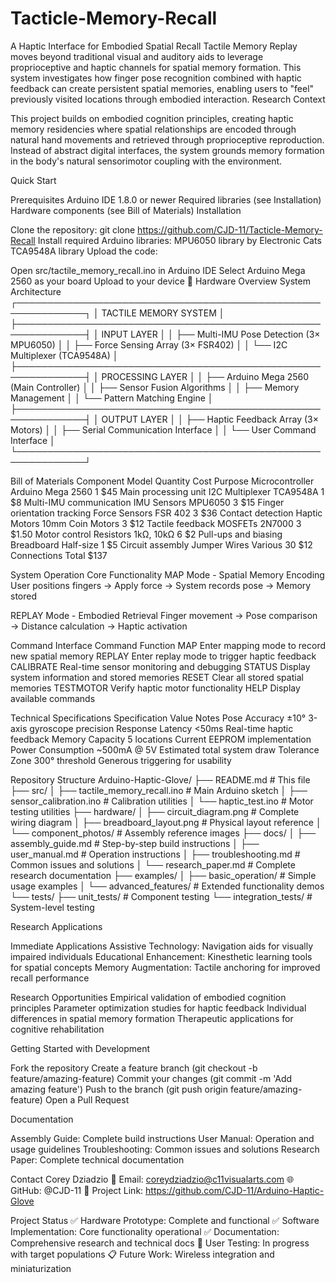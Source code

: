 # Tacticle-Memory-Recall

A Haptic Interface for Embodied Spatial Recall
Tactile Memory Replay moves beyond traditional visual and auditory aids to leverage proprioceptive and haptic channels for spatial memory formation. This system investigates how finger pose recognition combined with haptic feedback can create persistent spatial memories, enabling users to "feel" previously visited locations through embodied interaction.
Research Context

This project builds on embodied cognition principles, creating haptic memory residencies where spatial relationships are encoded through natural hand movements and retrieved through proprioceptive reproduction. Instead of abstract digital interfaces, the system grounds memory formation in the body's natural sensorimotor coupling with the environment.

Quick Start

Prerequisites
Arduino IDE 1.8.0 or newer
Required libraries (see Installation)
Hardware components (see Bill of Materials)
Installation

Clone the repository:
git clone https://github.com/CJD-11/Tacticle-Memory-Recall
Install required Arduino libraries:
MPU6050 library by Electronic Cats
TCA9548A library
Upload the code:


Open src/tactile_memory_recall.ino in Arduino IDE
Select Arduino Mega 2560 as your board
Upload to your device
🔧 Hardware Overview
System Architecture
┌─────────────────────────────────────────────────────────────┐
│                    TACTILE MEMORY SYSTEM                   │
├─────────────────────────────────────────────────────────────┤
│  INPUT LAYER                                                │
│  ├── Multi-IMU Pose Detection (3× MPU6050)                 │
│  ├── Force Sensing Array (3× FSR402)                       │
│  └── I2C Multiplexer (TCA9548A)                           │
├─────────────────────────────────────────────────────────────┤
│  PROCESSING LAYER                                           │
│  ├── Arduino Mega 2560 (Main Controller)                   │
│  ├── Sensor Fusion Algorithms                              │
│  ├── Memory Management                                      │
│  └── Pattern Matching Engine                               │
├─────────────────────────────────────────────────────────────┤
│  OUTPUT LAYER                                               │
│  ├── Haptic Feedback Array (3× Motors)                     │
│  ├── Serial Communication Interface                        │
│  └── User Command Interface                                │
└─────────────────────────────────────────────────────────────┘

Bill of Materials
Component
Model
Quantity
Cost
Purpose
Microcontroller
Arduino Mega 2560
1
$45
Main processing unit
I2C Multiplexer
TCA9548A
1
$8
Multi-IMU communication
IMU Sensors
MPU6050
3
$15
Finger orientation tracking
Force Sensors
FSR 402
3
$36
Contact detection
Haptic Motors
10mm Coin Motors
3
$12
Tactile feedback
MOSFETs
2N7000
3
$1.50
Motor control
Resistors
1kΩ, 10kΩ
6
$2
Pull-ups and biasing
Breadboard
Half-size
1
$5
Circuit assembly
Jumper Wires
Various
30
$12
Connections
Total $137


System Operation
Core Functionality
MAP Mode - Spatial Memory Encoding
User positions fingers → Apply force → System records pose → Memory stored

REPLAY Mode - Embodied Retrieval
Finger movement → Pose comparison → Distance calculation → Haptic activation

Command Interface
Command
Function
MAP
Enter mapping mode to record new spatial memory
REPLAY
Enter replay mode to trigger haptic feedback
CALIBRATE
Real-time sensor monitoring and debugging
STATUS
Display system information and stored memories
RESET
Clear all stored spatial memories
TESTMOTOR
Verify haptic motor functionality
HELP
Display available commands

Technical Specifications
Specification
Value
Notes
Pose Accuracy
±10°
3-axis gyroscope precision
Response Latency
<50ms
Real-time haptic feedback
Memory Capacity
5 locations
Current EEPROM implementation
Power Consumption
~500mA @ 5V
Estimated total system draw
Tolerance Zone
300° threshold
Generous triggering for usability

Repository Structure
Arduino-Haptic-Glove/
├── README.md                    # This file
├── src/
│   ├── tactile_memory_recall.ino    # Main Arduino sketch
│   ├── sensor_calibration.ino       # Calibration utilities
│   └── haptic_test.ino             # Motor testing utilities
├── hardware/
│   ├── circuit_diagram.png         # Complete wiring diagram
│   ├── breadboard_layout.png       # Physical layout reference
│   └── component_photos/           # Assembly reference images
├── docs/
│   ├── assembly_guide.md           # Step-by-step build instructions
│   ├── user_manual.md              # Operation instructions
│   ├── troubleshooting.md          # Common issues and solutions
│   └── research_paper.md           # Complete research documentation
├── examples/
│   ├── basic_operation/            # Simple usage examples
│   └── advanced_features/          # Extended functionality demos
└── tests/
    ├── unit_tests/                 # Component testing
    └── integration_tests/          # System-level testing

Research Applications

Immediate Applications
Assistive Technology: Navigation aids for visually impaired individuals
Educational Enhancement: Kinesthetic learning tools for spatial concepts
Memory Augmentation: Tactile anchoring for improved recall performance

Research Opportunities
Empirical validation of embodied cognition principles
Parameter optimization studies for haptic feedback
Individual differences in spatial memory formation
Therapeutic applications for cognitive rehabilitation

Getting Started with Development

Fork the repository
Create a feature branch (git checkout -b feature/amazing-feature)
Commit your changes (git commit -m 'Add amazing feature')
Push to the branch (git push origin feature/amazing-feature)
Open a Pull Request


Documentation

Assembly Guide: Complete build instructions
User Manual: Operation and usage guidelines
Troubleshooting: Common issues and solutions
Research Paper: Complete technical documentation

Contact
Corey Dziadzio
📧 Email: coreydziadzio@c11visualarts.com
🌐 GitHub: @CJD-11
🔗 Project Link: https://github.com/CJD-11/Arduino-Haptic-Glove


Project Status
✅ Hardware Prototype: Complete and functional
✅ Software Implementation: Core functionality operational
✅ Documentation: Comprehensive research and technical docs
🔄 User Testing: In progress with target populations
📋 Future Work: Wireless integration and miniaturization
